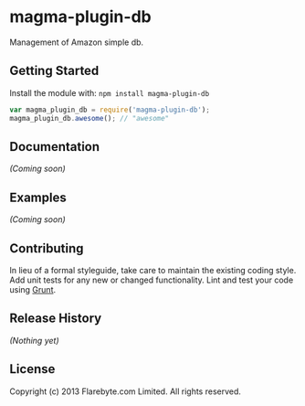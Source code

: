 # magma-plugin-db

Management of Amazon simple db.

## Getting Started
Install the module with: `npm install magma-plugin-db`

```javascript
var magma_plugin_db = require('magma-plugin-db');
magma_plugin_db.awesome(); // "awesome"
```

## Documentation
_(Coming soon)_

## Examples
_(Coming soon)_

## Contributing
In lieu of a formal styleguide, take care to maintain the existing coding style. Add unit tests for any new or changed functionality. Lint and test your code using [Grunt](http://gruntjs.com/).

## Release History
_(Nothing yet)_

## License
Copyright (c) 2013 Flarebyte.com Limited.
All rights reserved.

